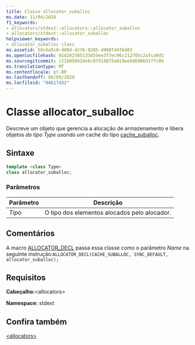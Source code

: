 ```yaml
---
title: Classe allocator_suballoc
ms.date: 11/04/2016
f1_keywords:
- allocators/stdext::allocators::allocator_suballoc
- allocators/stdext::allocator_suballoc
helpviewer_keywords:
- allocator_suballoc class
ms.assetid: 50c6a5c0-d00d-4276-9285-d908fd4f6483
ms.openlocfilehash: 01d282585133d55ee3f7ec96c212705c2afca9d1
ms.sourcegitcommit: c21b05042debc97d14875e019ee9d698691ffc0b
ms.translationtype: MT
ms.contentlocale: pt-BR
ms.lasthandoff: 06/09/2020
ms.locfileid: "84617432"
---
```

# <a name="allocator_suballoc-class"></a>Classe allocator_suballoc

Descreve um objeto que gerencia a alocação de armazenamento e libera objetos *do tipo Type usando um* cache do tipo [cache_suballoc](cache-suballoc-class.md).

## <a name="syntax"></a>Sintaxe

```cpp
template <class Type>
class allocator_suballoc;
```

### <a name="parameters"></a>Parâmetros

|Parâmetro|Descrição|
|---------------|-----------------|
|*Tipo*|O tipo dos elementos alocados pelo alocador.|

## <a name="remarks"></a>Comentários

A macro [ALLOCATOR_DECL](allocators-functions.md#allocator_decl) passa essa classe como o parâmetro *Name* na seguinte instrução:`ALLOCATOR_DECL(CACHE_SUBALLOC, SYNC_DEFAULT, allocator_suballoc);`

## <a name="requirements"></a>Requisitos

**Cabeçalho:**\<allocators>

**Namespace:** stdext

## <a name="see-also"></a>Confira também

[\<allocators>](allocators-header.md)
